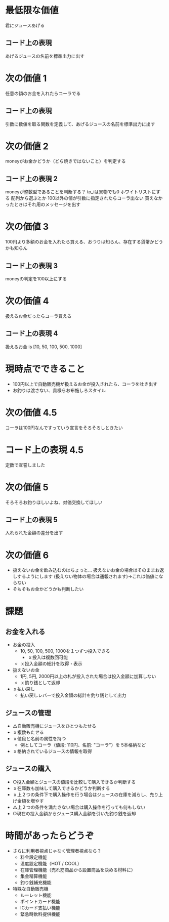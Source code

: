 # 最低限な価値
君にジュースあげる

## コード上の表現
あげるジュースの名前を標準出力に出す

# 次の価値 1
任意の額のお金を入れたらコーラでる

## コード上の表現
引数に数値を取る関数を定義して、あげるジュースの名前を標準出力に出す

# 次の価値 2
moneyがお金かどうか（どら焼きではないこと）を判定する

## コード上の表現 2
moneyが整数型であることを判断する？
to_iは異物でも0
ホワイトリストにする
配列から選ぶとか
100以外の値が引数に指定されたらコーラ出ない
買えなかったときはそれ用のメッセージを出す

# 次の価値 3
<!-- 10円玉が10枚で買えること？ -->
100円より多額のお金を入れたら買える、おつりは知らん、存在する貨幣かどうかも知らん

## コード上の表現 3
moneyの判定を100以上にする

# 次の価値 4
扱えるお金だったらコーラ買える

## コード上の表現 4
扱えるお金 is [10, 50, 100, 500, 1000]

# 現時点でできること
- 100円以上で自動販売機が扱えるお金が投入されたら、コーラを吐き出す
- お釣りは渡さない、貴様らお布施しろスタイル

# 次の価値 4.5
コーラは100円なんですっていう宣言をそろそろしときたい

# コード上の表現 4.5
定数で宣誓しました

# 次の価値 5
そろそろお釣りほしいよね、対価交換してほしい

## コード上の表現 5
入れられた金額の差分を出す

# 次の価値 6
- 扱えないお金を飲み込むのはちょっと…
扱えないお金の場合はそのままお返しするようにします
(扱えない物体の場合は通報されます)→これは価値にならない
- そもそもお金かどうかも判断したい

# 課題

## お金を入れる

- お金の投入
  - 10, 50, 100, 500, 1000を１つずつ投入できる
    - ｘ投入は複数回可能
  - ｘ投入金額の総計を取得・表示
- 扱えないお金
  - 1円, 5円, 2000円以上の札が投入された場合は投入金額に加算しない
  - ｘ釣り銭として返却
- ｘ払い戻し
  - 払い戻しレバーで投入金額の総計を釣り銭として出力

## ジュースの管理

- △自動販売機にジュースをひとつもたせる
- ｘ複数もたせる
- ｘ値段と名前の属性を持つ
  - 例としてコーラ（値段: 110円、名前: "コーラ"）を 5本格納など
- ｘ格納されているジュースの情報を取得

## ジュースの購入

- ○投入金額とジュースの値段を比較して購入できるか判断する
- ｘ在庫数も加味して購入できるかどうか判断する
- ｘ上２つの条件下で購入操作を行う場合はジュースの在庫を減らし、売り上げ金額を増やす
- △上２つの条件を満たさない場合は購入操作を行っても何もしない
- ○現在の投入金額からジュース購入金額を引いた釣り銭を返却

# 時間があったらどうぞ

- さらに利用者視点じゃなく管理者視点なら？
  - 料金設定機能
  - 温度設定機能（HOT / COOL）
  - 在庫管理機能（売れ筋商品から設置商品を決める材料に）
  - 集金精算機能
  - 釣り銭補充機能
- 特殊な自動販売機
  - ルーレット機能
  - ポイントカード機能
  - ICカード支払い機能
  - 緊急時飲料提供機能
